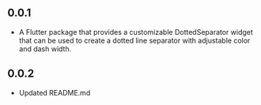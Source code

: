 ## 0.0.1

* A Flutter package that provides a customizable DottedSeparator widget that can be used to create a dotted line separator with adjustable color and dash width.

## 0.0.2

* Updated README.md 
